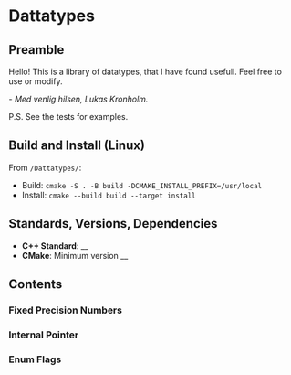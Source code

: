


# Dattatypes

## Preamble

Hello! This is a library of datatypes, that I have found usefull.
Feel free to use or modify.

*- Med venlig hilsen, Lukas Kronholm.*

P.S. See the tests for examples.


## Build and Install (Linux)
From `/Dattatypes/`:
- Build: `cmake -S . -B build -DCMAKE_INSTALL_PREFIX=/usr/local`
- Install: `cmake --build build --target install`


## Standards, Versions, Dependencies

- **C++ Standard**: __
- **CMake**: Minimum version __


## Contents

### Fixed Precision Numbers
### Internal Pointer
### Enum Flags
